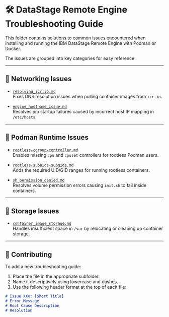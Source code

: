 # 🛠️ DataStage Remote Engine Troubleshooting Guide

This folder contains solutions to common issues encountered when installing and running the IBM DataStage Remote Engine with Podman or Docker.

The issues are grouped into key categories for easy reference.

---

## 📡 Networking Issues

- [`resolving_icr.io.md`](./networking/resolving_icr.io.md)  
  Fixes DNS resolution issues when pulling container images from `icr.io`.

- [`engine_hostname_issue.md`](./networking/engine_hostname_issue.md)  
  Resolves job startup failures caused by incorrect host IP mapping in `/etc/hosts`.

---

## 🐳 Podman Runtime Issues

- [`rootless-cgroup-controller.md`](./podman/rootless-cgroup-controller.md)  
  Enables missing `cpu` and `cpuset` controllers for rootless Podman users.

- [`rootless-subuids-subgids.md`](./podman/rootless-subuids-subgids.md)  
  Adds the required UID/GID ranges for running rootless containers.

- [`sh_permission_denied.md`](./podman/sh_permission_denied.md)  
  Resolves volume permission errors causing `init.sh` to fail inside containers.

---

## 💾 Storage Issues

- [`container_image_storage.md`](./storage/container_image_storage.md)  
  Handles insufficient space in `/var` by relocating or cleaning up container storage.

---

## 🧪 Contributing

To add a new troubleshooting guide:

1. Place the file in the appropriate subfolder.
2. Name it descriptively using lowercase and dashes.
3. Use the following header format at the top of each file:

```markdown
# Issue XXX: [Short Title]
# Error Message
# Root Cause Description
# Resolution
